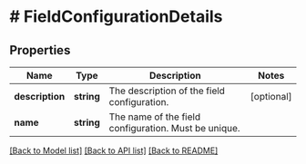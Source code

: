 # # FieldConfigurationDetails

## Properties

Name | Type | Description | Notes
------------ | ------------- | ------------- | -------------
**description** | **string** | The description of the field configuration. | [optional]
**name** | **string** | The name of the field configuration. Must be unique. |

[[Back to Model list]](../../README.md#models) [[Back to API list]](../../README.md#endpoints) [[Back to README]](../../README.md)
